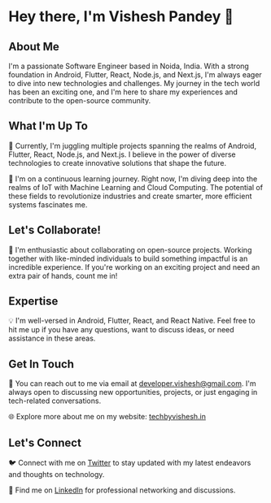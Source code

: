 # Hey there, I'm Vishesh Pandey 👋

## About Me

I'm a passionate Software Engineer based in Noida, India. With a strong foundation in Android, Flutter, React, Node.js, and Next.js, I'm always eager to dive into new technologies and challenges. My journey in the tech world has been an exciting one, and I'm here to share my experiences and contribute to the open-source community.

## What I'm Up To

🔭 Currently, I'm juggling multiple projects spanning the realms of Android, Flutter, React, Node.js, and Next.js. I believe in the power of diverse technologies to create innovative solutions that shape the future.

🌱 I'm on a continuous learning journey. Right now, I'm diving deep into the realms of IoT with Machine Learning and Cloud Computing. The potential of these fields to revolutionize industries and create smarter, more efficient systems fascinates me.

## Let's Collaborate!

🤝 I'm enthusiastic about collaborating on open-source projects. Working together with like-minded individuals to build something impactful is an incredible experience. If you're working on an exciting project and need an extra pair of hands, count me in!

## Expertise

💡 I'm well-versed in Android, Flutter, React, and React Native. Feel free to hit me up if you have any questions, want to discuss ideas, or need assistance in these areas.

## Get In Touch

📧 You can reach out to me via email at developer.vishesh@gmail.com. I'm always open to discussing new opportunities, projects, or just engaging in tech-related conversations.

🌐 Explore more about me on my website: [techbyvishesh.in](https://www.techbyvishesh.in)

## Let's Connect

🐦 Connect with me on [Twitter](https://twitter.com/vishesh_pandey5) to stay updated with my latest endeavors and thoughts on technology.

👔 Find me on [LinkedIn](https://www.linkedin.com/in/vishesh-pandey-8898a410b/) for professional networking and discussions.
